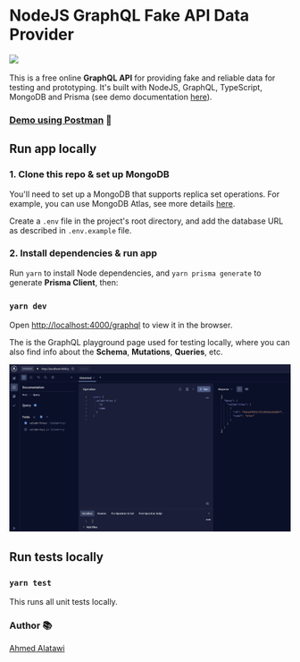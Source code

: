 # NodeJS GraphQL Fake API Data Provider

![](https://github.com/AhmedAlatawi/nodejs-graphql-fake-api/actions/workflows/main.yml/badge.svg)

This is a free online **GraphQL API** for providing fake and reliable data for testing and prototyping. It's built with NodeJS, GraphQL, TypeScript, MongoDB and Prisma (see demo documentation [here](https://documenter.getpostman.com/view/35959656/2sA3kdBdBt)).

### [Demo using Postman](https://www.postman.com/altimetry-geoscientist-3938507/workspace/fake-api-data-provider-workspace/collection/35959656-ba1f465c-25fe-412f-875e-bac82c85157c?action=share&creator=35959656) :movie_camera:

## Run app locally

### 1. Clone this repo & set up MongoDB

You'll need to set up a MongoDB that supports replica set operations. For example, you can use MongoDB Atlas, see more details [here](https://www.mongodb.com/docs/atlas/).

Create a `.env` file in the project's root directory, and add the database URL as described in `.env.example` file.

### 2. Install dependencies & run app

Run `yarn` to install Node dependencies, and `yarn prisma generate` to generate **Prisma Client**, then:

### `yarn dev`

Open [http://localhost:4000/graphql](http://localhost:4000/graphql) to view it in the browser.

The is the GraphQL playground page used for testing locally, where you can also find info about the **Schema**, **Mutations**, **Queries**, etc.

![](./images/graphql_img.png)

## Run tests locally

### `yarn test`

This runs all unit tests locally.

### Author :books:

[Ahmed Alatawi](https://github.com/AhmedAlatawi)
